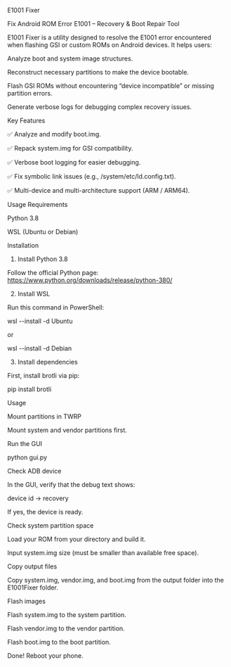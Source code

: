 E1001 Fixer

Fix Android ROM Error E1001 – Recovery & Boot Repair Tool

E1001 Fixer is a utility designed to resolve the E1001 error encountered when flashing GSI or custom ROMs on Android devices. It helps users:

Analyze boot and system image structures.

Reconstruct necessary partitions to make the device bootable.

Flash GSI ROMs without encountering “device incompatible” or missing partition errors.

Generate verbose logs for debugging complex recovery issues.

Key Features

✅ Analyze and modify boot.img.

✅ Repack system.img for GSI compatibility.

✅ Verbose boot logging for easier debugging.

✅ Fix symbolic link issues (e.g., /system/etc/ld.config.txt).

✅ Multi-device and multi-architecture support (ARM / ARM64).

Usage Requirements

Python 3.8

WSL (Ubuntu or Debian)

Installation
1. Install Python 3.8

Follow the official Python page:
https://www.python.org/downloads/release/python-380/

2. Install WSL

Run this command in PowerShell:

wsl --install -d Ubuntu


or

wsl --install -d Debian

3. Install dependencies

First, install brotli via pip:

pip install brotli

Usage

Mount partitions in TWRP

Mount system and vendor partitions first.

Run the GUI

python gui.py


Check ADB device

In the GUI, verify that the debug text shows:

device id -> recovery


If yes, the device is ready.

Check system partition space

Load your ROM from your directory and build it.

Input system.img size (must be smaller than available free space).

Copy output files

Copy system.img, vendor.img, and boot.img from the output folder into the E1001Fixer folder.

Flash images

Flash system.img to the system partition.

Flash vendor.img to the vendor partition.

Flash boot.img to the boot partition.

Done! Reboot your phone.
